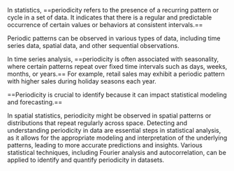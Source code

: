 In statistics, ==periodicity refers to the presence of a recurring pattern or cycle in a set of data. It indicates that there is a regular and predictable occurrence of certain values or behaviors at consistent intervals.== 

Periodic patterns can be observed in various types of data, including time series data, spatial data, and other sequential observations.

In time series analysis, ==periodicity is often associated with seasonality, where certain patterns repeat over fixed time intervals such as days, weeks, months, or years.== For example, retail sales may exhibit a periodic pattern with higher sales during holiday seasons each year.

==Periodicity is crucial to identify because it can impact statistical modeling and forecasting.==

In spatial statistics, periodicity might be observed in spatial patterns or distributions that repeat regularly across space. Detecting and understanding periodicity in data are essential steps in statistical analysis, as it allows for the appropriate modeling and interpretation of the underlying patterns, leading to more accurate predictions and insights. Various statistical techniques, including Fourier analysis and autocorrelation, can be applied to identify and quantify periodicity in datasets.